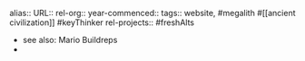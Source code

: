 alias::
URL::
rel-org::
year-commenced::
tags:: website, #megalith #[[ancient civilization]] #keyThinker 
rel-projects:: #freshAlts 

- see also: Mario Buildreps
-
